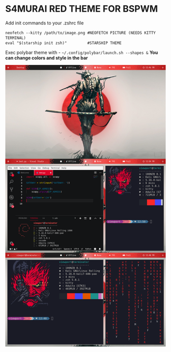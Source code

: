 
# S4MURAI RED THEME FOR BSPWM

Add init commands to your .zshrc file

```
neofetch --kitty /path/to/image.png #NEOFETCH PICTURE (NEEDS KITTY TERMINAL)
eval "$(starship init zsh)"         #STARSHIP THEME

```

Exec polybar theme with  - `~/.config/polybar/launch.sh --shapes &`
**You can change colors and style in the bar**

![alt text](https://raw.githubusercontent.com/v1ewport/s4murai-theme-bspwm/main/preview.png)

